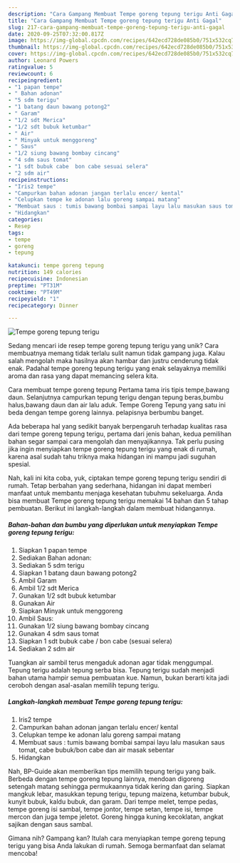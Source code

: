 ```yaml
---
description: "Cara Gampang Membuat Tempe goreng tepung terigu Anti Gagal"
title: "Cara Gampang Membuat Tempe goreng tepung terigu Anti Gagal"
slug: 217-cara-gampang-membuat-tempe-goreng-tepung-terigu-anti-gagal
date: 2020-09-25T07:32:00.817Z
image: https://img-global.cpcdn.com/recipes/642ecd728de085b0/751x532cq70/tempe-goreng-tepung-terigu-foto-resep-utama.jpg
thumbnail: https://img-global.cpcdn.com/recipes/642ecd728de085b0/751x532cq70/tempe-goreng-tepung-terigu-foto-resep-utama.jpg
cover: https://img-global.cpcdn.com/recipes/642ecd728de085b0/751x532cq70/tempe-goreng-tepung-terigu-foto-resep-utama.jpg
author: Leonard Powers
ratingvalue: 5
reviewcount: 6
recipeingredient:
- "1 papan tempe"
- " Bahan adonan"
- "5 sdm terigu"
- "1 batang daun bawang potong2"
- " Garam"
- "1/2 sdt Merica"
- "1/2 sdt bubuk ketumbar"
- " Air"
- " Minyak untuk menggoreng"
- " Saus"
- "1/2 siung bawang bombay cincang"
- "4 sdm saus tomat"
- "1 sdt bubuk cabe  bon cabe sesuai selera"
- "2 sdm air"
recipeinstructions:
- "Iris2 tempe"
- "Campurkan bahan adonan jangan terlalu encer/ kental"
- "Celupkan tempe ke adonan lalu goreng sampai matang"
- "Membuat saus : tumis bawang bombai sampai layu lalu masukan saus tomat, cabe bubuk/bon cabe dan air masak sebentar"
- "Hidangkan"
categories:
- Resep
tags:
- tempe
- goreng
- tepung

katakunci: tempe goreng tepung 
nutrition: 149 calories
recipecuisine: Indonesian
preptime: "PT31M"
cooktime: "PT49M"
recipeyield: "1"
recipecategory: Dinner

---
```



![Tempe goreng tepung terigu](https://img-global.cpcdn.com/recipes/642ecd728de085b0/751x532cq70/tempe-goreng-tepung-terigu-foto-resep-utama.jpg)

Sedang mencari ide resep tempe goreng tepung terigu yang unik? Cara membuatnya memang tidak terlalu sulit namun tidak gampang juga. Kalau salah mengolah maka hasilnya akan hambar dan justru cenderung tidak enak. Padahal tempe goreng tepung terigu yang enak selayaknya memiliki aroma dan rasa yang dapat memancing selera kita.

Cara membuat tempe goreng tepung Pertama tama iris tipis tempe,bawang daun. Selanjutnya campurkan tepung terigu dengan tepung beras,bumbu halus,bawang daun dan air lalu aduk. Tempe Goreng Tepung yang satu ini beda dengan tempe goreng lainnya. pelapisnya berbumbu banget.

Ada beberapa hal yang sedikit banyak berpengaruh terhadap kualitas rasa dari tempe goreng tepung terigu, pertama dari jenis bahan, kedua pemilihan bahan segar sampai cara mengolah dan menyajikannya. Tak perlu pusing jika ingin menyiapkan tempe goreng tepung terigu yang enak di rumah, karena asal sudah tahu triknya maka hidangan ini mampu jadi suguhan spesial.


Nah, kali ini kita coba, yuk, ciptakan tempe goreng tepung terigu sendiri di rumah. Tetap berbahan yang sederhana, hidangan ini dapat memberi manfaat untuk membantu menjaga kesehatan tubuhmu sekeluarga. Anda bisa membuat Tempe goreng tepung terigu memakai 14 bahan dan 5 tahap pembuatan. Berikut ini langkah-langkah dalam membuat hidangannya.

<!--inarticleads1-->

##### Bahan-bahan dan bumbu yang diperlukan untuk menyiapkan Tempe goreng tepung terigu:

1. Siapkan 1 papan tempe
1. Sediakan  Bahan adonan:
1. Sediakan 5 sdm terigu
1. Siapkan 1 batang daun bawang potong2
1. Ambil  Garam
1. Ambil 1/2 sdt Merica
1. Gunakan 1/2 sdt bubuk ketumbar
1. Gunakan  Air
1. Siapkan  Minyak untuk menggoreng
1. Ambil  Saus:
1. Gunakan 1/2 siung bawang bombay cincang
1. Gunakan 4 sdm saus tomat
1. Siapkan 1 sdt bubuk cabe / bon cabe (sesuai selera)
1. Sediakan 2 sdm air


Tuangkan air sambil terus mengaduk adonan agar tidak menggumpal. Tepung terigu adalah tepung serba bisa. Tepung terigu sudah menjadi bahan utama hampir semua pembuatan kue. Namun, bukan berarti kita jadi ceroboh dengan asal-asalan memilih tepung terigu. 

<!--inarticleads2-->

##### Langkah-langkah membuat Tempe goreng tepung terigu:

1. Iris2 tempe
1. Campurkan bahan adonan jangan terlalu encer/ kental
1. Celupkan tempe ke adonan lalu goreng sampai matang
1. Membuat saus : tumis bawang bombai sampai layu lalu masukan saus tomat, cabe bubuk/bon cabe dan air masak sebentar
1. Hidangkan


Nah, BP-Guide akan memberikan tips memilih tepung terigu yang baik. Berbeda dengan tempe goreng tepung lainnya, mendoan digoreng setengah matang sehingga permukaannya tidak kering dan garing. Siapkan mangkuk lebar, masukkan tepung terigu, tepung maizena, ketumbar bubuk, kunyit bubuk, kaldu bubuk, dan garam. Dari tempe melet, tempe pedas, tempe goreng isi sambal, tempe jontor, tempe setan, tempe isi, tempe mercon dan juga tempe jeletot. Goreng hingga kuning kecoklatan, angkat sajikan dengan saus sambal. 

Gimana nih? Gampang kan? Itulah cara menyiapkan tempe goreng tepung terigu yang bisa Anda lakukan di rumah. Semoga bermanfaat dan selamat mencoba!

